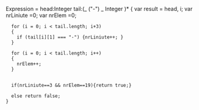 Expression
  = head:Integer  tail:(_ ("-") _ Integer )* {
      var result = head, i;
      var nrLiniute =0;
      var nrElem =0;      

      for (i = 0; i < tail.length; i+3)
      {     
        if (tail[i][1] === "-") {nrLiniute++; }
      }
      
      for (i = 0; i < tail.length; i++)
      {     
        nrElem++;
      }


      if(nrLiniute==3 && nrElem==19){return true;}

      else return false;
    }

